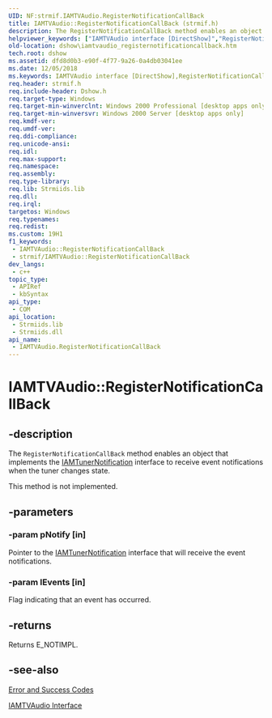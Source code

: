 ```yaml
---
UID: NF:strmif.IAMTVAudio.RegisterNotificationCallBack
title: IAMTVAudio::RegisterNotificationCallBack (strmif.h)
description: The RegisterNotificationCallBack method enables an object that implements the IAMTunerNotification interface to receive event notifications when the tuner changes state.
helpviewer_keywords: ["IAMTVAudio interface [DirectShow]","RegisterNotificationCallBack method","IAMTVAudio.RegisterNotificationCallBack","IAMTVAudio::RegisterNotificationCallBack","IAMTVAudioRegisterNotificationCallBack","RegisterNotificationCallBack","RegisterNotificationCallBack method [DirectShow]","RegisterNotificationCallBack method [DirectShow]","IAMTVAudio interface","dshow.iamtvaudio_registernotificationcallback","strmif/IAMTVAudio::RegisterNotificationCallBack"]
old-location: dshow\iamtvaudio_registernotificationcallback.htm
tech.root: dshow
ms.assetid: dfd8d0b3-e90f-4f77-9a26-0a4db03041ee
ms.date: 12/05/2018
ms.keywords: IAMTVAudio interface [DirectShow],RegisterNotificationCallBack method, IAMTVAudio.RegisterNotificationCallBack, IAMTVAudio::RegisterNotificationCallBack, IAMTVAudioRegisterNotificationCallBack, RegisterNotificationCallBack, RegisterNotificationCallBack method [DirectShow], RegisterNotificationCallBack method [DirectShow],IAMTVAudio interface, dshow.iamtvaudio_registernotificationcallback, strmif/IAMTVAudio::RegisterNotificationCallBack
req.header: strmif.h
req.include-header: Dshow.h
req.target-type: Windows
req.target-min-winverclnt: Windows 2000 Professional [desktop apps only]
req.target-min-winversvr: Windows 2000 Server [desktop apps only]
req.kmdf-ver: 
req.umdf-ver: 
req.ddi-compliance: 
req.unicode-ansi: 
req.idl: 
req.max-support: 
req.namespace: 
req.assembly: 
req.type-library: 
req.lib: Strmiids.lib
req.dll: 
req.irql: 
targetos: Windows
req.typenames: 
req.redist: 
ms.custom: 19H1
f1_keywords:
 - IAMTVAudio::RegisterNotificationCallBack
 - strmif/IAMTVAudio::RegisterNotificationCallBack
dev_langs:
 - c++
topic_type:
 - APIRef
 - kbSyntax
api_type:
 - COM
api_location:
 - Strmiids.lib
 - Strmiids.dll
api_name:
 - IAMTVAudio.RegisterNotificationCallBack
---
```


# IAMTVAudio::RegisterNotificationCallBack


## -description

The <code>RegisterNotificationCallBack</code> method enables an object that implements the <a href="https://docs.microsoft.com/windows/desktop/api/strmif/nn-strmif-iamtunernotification">IAMTunerNotification</a> interface to receive event notifications when the tuner changes state.



This method is not implemented.

## -parameters

### -param pNotify [in]

Pointer to the <a href="https://docs.microsoft.com/windows/desktop/api/strmif/nn-strmif-iamtunernotification">IAMTunerNotification</a> interface that will receive the event notifications.

### -param lEvents [in]

Flag indicating that an event has occurred.

## -returns

Returns E_NOTIMPL.

## -see-also

<a href="https://docs.microsoft.com/windows/desktop/DirectShow/error-and-success-codes">Error and Success Codes</a>



<a href="https://docs.microsoft.com/windows/desktop/api/strmif/nn-strmif-iamtvaudio">IAMTVAudio Interface</a>

